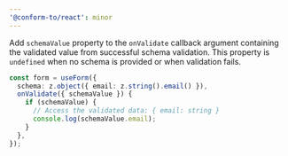 ```yaml
---
'@conform-to/react': minor
---
```


Add `schemaValue` property to the `onValidate` callback argument containing the validated value from successful schema validation. This property is `undefined` when no schema is provided or when validation fails.

```ts
const form = useForm({
  schema: z.object({ email: z.string().email() }),
  onValidate({ schemaValue }) {
    if (schemaValue) {
      // Access the validated data: { email: string }
      console.log(schemaValue.email);
    }
  },
});
```
